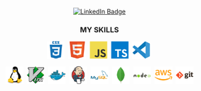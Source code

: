 

</br>
<div id="badges" align="center">
  <a href="https://www.linkedin.com/in/romain-becker-81684a174/">
    <img src="https://img.shields.io/badge/LinkedIn-blue?style=for-the-badge&logo=linkedin&logoColor=white" alt="LinkedIn Badge"/>
  </a>
  
</div>
<!--
**romain-becker/romain-becker** is a ✨ _special_ ✨ repository because its `README.md` (this file) appears on your GitHub profile.

Here are some ideas to get you started:

- 🔭 I’m currently working on ...
- 🌱 I’m currently learning ...
- 👯 I’m looking to collaborate on ...
- 🤔 I’m looking for help with ...
- 💬 Ask me about ...
- 📫 How to reach me: ...
- ⚡ Fun fact: ...


</br>
<div align="center" >
 <h3>MY DESCRIPTION</h3>
</div>

Hi, I am a student in Epitech from France.

- :telescope: I’m working as a Assistant IT Project Manager in alternship and contributing to frontend and backend for building web application in BabylonJS.

- :zap: In my free time, I improve my skills in development and cybersecurity.

<!--
- :mailbox: How to reach me:  [![Linkedin Badge](https://img.shields.io/badge/-romain-blue?style=flat&logo=Linkedin&logoColor=white)](https://www.linkedin.com/in/romain-becker-81684a174/) 

</br>
<div id="badges" align="center">
  <a href="https://www.linkedin.com/in/romain-becker-81684a174/">
    <img src="https://img.shields.io/badge/LinkedIn-blue?style=for-the-badge&logo=linkedin&logoColor=white" alt="LinkedIn Badge"/>
  </a>
  
</div>



---
-->
<div align="center" >
 <h3>MY SKILLS</h3>
</div>


<div align="center" >
 
  <img src="https://github.com/devicons/devicon/blob/master/icons/css3/css3-plain-wordmark.svg"  title="CSS3" alt="CSS" width="40" height="40"/>&nbsp;
  <img src="https://github.com/devicons/devicon/blob/master/icons/html5/html5-original.svg" title="HTML5" alt="HTML" width="40" height="40"/>&nbsp;
  <img src="https://github.com/devicons/devicon/blob/master/icons/javascript/javascript-original.svg" title="JavaScript" alt="JavaScript" width="40" height="40"/>&nbsp;
    <img src="https://github.com/devicons/devicon/blob/master/icons/typescript/typescript-original.svg" title="TypeScript" alt="TypeScript" width="40" height="40"/>&nbsp;
    <img src="https://github.com/devicons/devicon/blob/master/icons/vscode/vscode-original.svg" title="VsCode" alt="VsCode" width="40" height="40"/>&nbsp;
</div>
<div align="center" >
      <img src="https://github.com/devicons/devicon/blob/master/icons/linux/linux-original.svg" title="Linux" alt="Linux" width="40" height="40"/>&nbsp;
    <img src="https://github.com/devicons/devicon/blob/master/icons/vim/vim-original.svg"  title="Vim" alt="Vim" width="40" height="40"/>&nbsp;
    <img src="https://github.com/devicons/devicon/blob/master/icons/docker/docker-original.svg" title="Docker" alt="Docker" width="40" height="40"/>&nbsp;
    <img src="https://github.com/devicons/devicon/blob/master/icons/jenkins/jenkins-original.svg" title="Jenkins" alt="Jenkins" width="40" height="40"/>&nbsp;
  <img src="https://github.com/devicons/devicon/blob/master/icons/mysql/mysql-original-wordmark.svg" title="MySQL"  alt="MySQL" width="40" height="40"/>&nbsp;
  <img src="https://github.com/devicons/devicon/blob/master/icons/mongodb/mongodb-original.svg" title="MongoDB"  alt="MongoDB" width="40" height="40"/>&nbsp;
  <img src="https://github.com/devicons/devicon/blob/master/icons/nodejs/nodejs-original-wordmark.svg" title="NodeJS" alt="NodeJS" width="40" height="40"/>&nbsp;
  <img src="https://github.com/devicons/devicon/blob/master/icons/amazonwebservices/amazonwebservices-plain-wordmark.svg" title="AWS" alt="AWS" width="40" height="40"/>&nbsp;
  <img src="https://github.com/devicons/devicon/blob/master/icons/git/git-original-wordmark.svg" title="Git" alt="Git" width="40" height="40"/>
</div>


</br>

<!--

---


<div align="center" >
 <h3>MY STATS</h3>
</div>

<div align="center">
<a href="https://github.com/anuraghazra/github-readme-stats">
  <img align="center" src="http://github-readme-streak-stats.herokuapp.com?user=romain-becker&theme=dark&background=000000" />
</a>
</div>

</br>
</br>

<div align="center">
<a href="https://github.com/anuraghazra/convoychat">
  <img align="center" src="https://github-readme-stats.vercel.app/api/top-langs/?username=your-github-username&layout=compact&theme=vision-friendly-dark&count_private=true" />
</a>
</div>

</br>

</br>

<div align="center">
  <img src="https://komarev.com/ghpvc/?username=romain-becker&style=flat-square&color=grey" alt=""/>
</div>

</br>




-->
